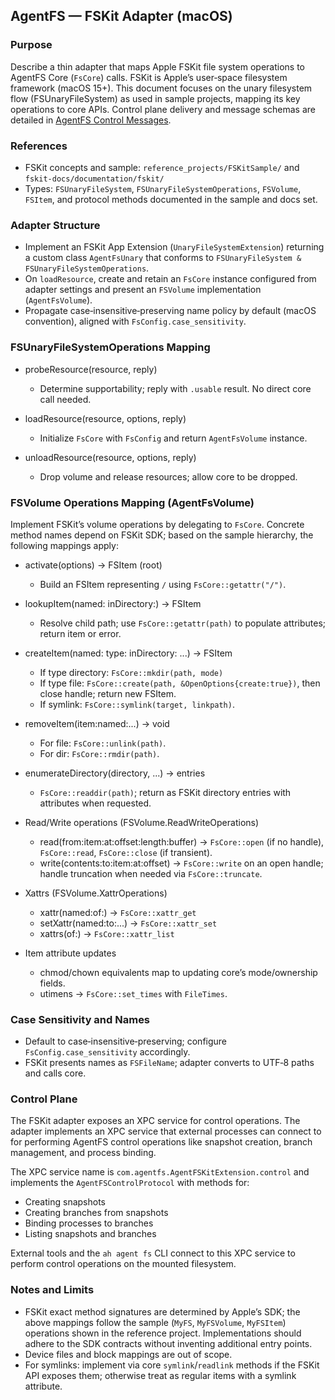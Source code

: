 ## AgentFS — FSKit Adapter (macOS)

### Purpose

Describe a thin adapter that maps Apple FSKit file system operations to AgentFS Core (`FsCore`) calls. FSKit is Apple’s user‑space filesystem framework (macOS 15+). This document focuses on the unary filesystem flow (FSUnaryFileSystem) as used in sample projects, mapping its key operations to core APIs. Control plane delivery and message schemas are detailed in [AgentFS Control Messages](AgentFS%20Control%20Messages.md).

### References

- FSKit concepts and sample: `reference_projects/FSKitSample/` and `fskit-docs/documentation/fskit/`
- Types: `FSUnaryFileSystem`, `FSUnaryFileSystemOperations`, `FSVolume`, `FSItem`, and protocol methods documented in the sample and docs set.

### Adapter Structure

- Implement an FSKit App Extension (`UnaryFileSystemExtension`) returning a custom class `AgentFsUnary` that conforms to `FSUnaryFileSystem & FSUnaryFileSystemOperations`.
- On `loadResource`, create and retain an `FsCore` instance configured from adapter settings and present an `FSVolume` implementation (`AgentFsVolume`).
- Propagate case‑insensitive‑preserving name policy by default (macOS convention), aligned with `FsConfig.case_sensitivity`.

### FSUnaryFileSystemOperations Mapping

- probeResource(resource, reply)

  - Determine supportability; reply with `.usable` result. No direct core call needed.

- loadResource(resource, options, reply)

  - Initialize `FsCore` with `FsConfig` and return `AgentFsVolume` instance.

- unloadResource(resource, options, reply)
  - Drop volume and release resources; allow core to be dropped.

### FSVolume Operations Mapping (AgentFsVolume)

Implement FSKit’s volume operations by delegating to `FsCore`. Concrete method names depend on FSKit SDK; based on the sample hierarchy, the following mappings apply:

- activate(options) -> FSItem (root)

  - Build an FSItem representing `/` using `FsCore::getattr("/")`.

- lookupItem(named: inDirectory:) -> FSItem

  - Resolve child path; use `FsCore::getattr(path)` to populate attributes; return item or error.

- createItem(named: type: inDirectory: ...) -> FSItem

  - If type directory: `FsCore::mkdir(path, mode)`
  - If type file: `FsCore::create(path, &OpenOptions{create:true})`, then close handle; return new FSItem.
  - If symlink: `FsCore::symlink(target, linkpath)`.

- removeItem(item:named:...) -> void

  - For file: `FsCore::unlink(path)`.
  - For dir: `FsCore::rmdir(path)`.

- enumerateDirectory(directory, ...) -> entries

  - `FsCore::readdir(path)`; return as FSKit directory entries with attributes when requested.

- Read/Write operations (FSVolume.ReadWriteOperations)

  - read(from:item:at:offset:length:buffer) → `FsCore::open` (if no handle), `FsCore::read`, `FsCore::close` (if transient).
  - write(contents:to:item:at:offset) → `FsCore::write` on an open handle; handle truncation when needed via `FsCore::truncate`.

- Xattrs (FSVolume.XattrOperations)

  - xattr(named:of:) → `FsCore::xattr_get`
  - setXattr(named:to:...) → `FsCore::xattr_set`
  - xattrs(of:) → `FsCore::xattr_list`

- Item attribute updates
  - chmod/chown equivalents map to updating core’s mode/ownership fields.
  - utimens → `FsCore::set_times` with `FileTimes`.

### Case Sensitivity and Names

- Default to case‑insensitive‑preserving; configure `FsConfig.case_sensitivity` accordingly.
- FSKit presents names as `FSFileName`; adapter converts to UTF‑8 paths and calls core.

### Control Plane

The FSKit adapter exposes an XPC service for control operations. The adapter implements an XPC service that external processes can connect to for performing AgentFS control operations like snapshot creation, branch management, and process binding.

The XPC service name is `com.agentfs.AgentFSKitExtension.control` and implements the `AgentFSControlProtocol` with methods for:

- Creating snapshots
- Creating branches from snapshots
- Binding processes to branches
- Listing snapshots and branches

External tools and the `ah agent fs` CLI connect to this XPC service to perform control operations on the mounted filesystem.

### Notes and Limits

- FSKit exact method signatures are determined by Apple’s SDK; the above mappings follow the sample (`MyFS`, `MyFSVolume`, `MyFSItem`) operations shown in the reference project. Implementations should adhere to the SDK contracts without inventing additional entry points.
- Device files and block mappings are out of scope.
- For symlinks: implement via core `symlink`/`readlink` methods if the FSKit API exposes them; otherwise treat as regular items with a symlink attribute.
